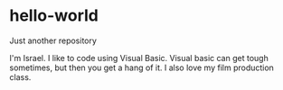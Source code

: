 # hello-world
Just another repository


I'm Israel. I like to code using Visual Basic. Visual basic can get tough sometimes, but then you get a hang of it. I also love my film production class.   

